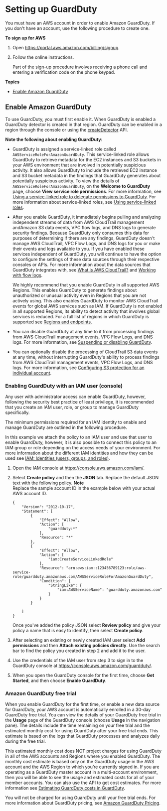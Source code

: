 # Setting up GuardDuty<a name="guardduty_settingup"></a>

You must have an AWS account in order to enable Amazon GuardDuty\. If you don't have an account, use the following procedure to create one\.

**To sign up for AWS**

1. Open [https://portal\.aws\.amazon\.com/billing/signup](https://portal.aws.amazon.com/billing/signup)\.

1. Follow the online instructions\.

   Part of the sign\-up procedure involves receiving a phone call and entering a verification code on the phone keypad\.

**Topics**
+ [Enable Amazon GuardDuty](#guardduty_enable-gd)

## Enable Amazon GuardDuty<a name="guardduty_enable-gd"></a>

To use GuardDuty, you must first enable it\. When GuardDuty is enabled a GuardDuty detector is created in that region\. GuardDuty can be enabled in a region through the console or using the [createDetector]() API\.

**Note the following about enabling GuardDuty**:
+ GuardDuty is assigned a service\-linked role called `AWSServiceRoleForAmazonGuardDuty`\. This service\-linked role allows GuardDuty to retrieve metadata for the EC2 instances and S3 buckets in your AWS environment that are involved in potentially suspicious activity\. It also allows GuardDuty to include the retrieved EC2 instance and S3 bucket metadata in the findings that GuardDuty generates about potentially suspicious activity\. To view the details of `AWSServiceRoleForAmazonGuardDuty`, on the **Welcome to GuardDuty** page, choose **View service role permissions**\. For more information, see [Using a service\-linked role to delegate permissions to GuardDuty](guardduty_managing_access.md#guardduty_service-access)\. For more information about service\-linked roles, see [Using service\-linked roles](https://docs.aws.amazon.com/IAM/latest/UserGuide/using-service-linked-roles.html)\.
+ After you enable GuardDuty, it immediately begins pulling and analyzing independent streams of data from AWS CloudTrail management andAmazon S3 data events, VPC flow logs, and DNS logs to generate security findings\. Because GuardDuty only consumes this data for purposes of determining if there are any findings, GuardDuty doesn't manage AWS CloudTrail, VPC Flow Logs, and DNS logs for you or make their events and logs available to you\. If you have enabled these services independent of GuardDuty, you will continue to have the option to configure the settings of these data sources through their respective consoles or APIs\. For more information about the data sources that GuardDuty integrates with, see [What is AWS CloudTrail?](https://docs.aws.amazon.com/awscloudtrail/latest/userguide/cloudtrail-user-guide.html) and [Working with flow logs](https://docs.aws.amazon.com/AmazonVPC/latest/UserGuide/flow-logs.html#working-with-flow-logs)\.

  We highly recommend that you enable GuardDuty in all supported AWS Regions\. This enables GuardDuty to generate findings about unauthorized or unusual activity even in Regions that you are not actively using\. This also enables GuardDuty to monitor AWS CloudTrail events for global AWS services such as IAM\. If GuardDuty is not enabled in all supported Regions, its ability to detect activity that involves global services is reduced\. For a full list of regions in which GuardDuty is supported see [Regions and endpoints](guardduty_regions.md)\.
+ You can disable GuardDuty at any time to it from processing findings from AWS CloudTrail management events, VPC Flow Logs, and DNS logs\. For more information, see [Suspending or disabling GuardDuty](guardduty_suspend-disable.md)\. 
+ You can optionally disable the processing of CloudTrail S3 data events at any time, without interrupting GuardDuty's ability to process findings from AWS CloudTrail management events, VPC Flow Logs, and DNS logs\. For more information, see [Configuring S3 protection for an individual account](s3_detection.md#data-source-configure)\. 

### Enabling GuardDuty with an IAM user \(console\)<a name="guardduty-thru-policy_proc"></a>

Any user with administrator access can enable GuardDuty, however, following the security best practice of least privilege, it is recommended that you create an IAM user, role, or group to manage GuardDuty specifically\. 

The minimum permissions required for an IAM identity to enable and manage GuardDuty are outlined in the following procedure\. 

In this example we attach the policy to an IAM user and use that user to enable GuardDuty, however, it is also possible to connect this policy to an IAM group or role depending on the access needs of your environment\. For more information about the different IAM identities and how they can be used see [IAM: Identities \(users, groups, and roles\)](https://docs.aws.amazon.com/IAM/latest/UserGuide/id.html)\. 

1. Open the IAM console at [https://console\.aws\.amazon\.com/iam/](https://console.aws.amazon.com/iam/)\.

1. Select **Create policy** and then the **JSON** tab\. Replace the default JSON text with the following policy\.
**Note**  
Replace the sample account ID in the example below with your actual AWS account ID\.

   ```
   {
       "Version": "2012-10-17",
       "Statement": [
           {
               "Effect": "Allow",
               "Action": [
                   "guardduty:*"
               ],
               "Resource": "*"
           },
           {
               "Effect": "Allow",
               "Action": [
                   "iam:CreateServiceLinkedRole"
               ],
               "Resource": "arn:aws:iam::123456789123:role/aws-service-role/guardduty.amazonaws.com/AWSServiceRoleForAmazonGuardDuty",
               "Condition": {
                   "StringLike": {
                       "iam:AWSServiceName": "guardduty.amazonaws.com"
                   }
               }
           }
   
       ]
   }
   ```

   Once you've added the policy JSON select **Review policy** and give your policy a name that is easy to identify, then select **Create policy**\.

1. After selecting an existing or newly created IAM user select **Add permissions** and then **Attach existing policies directly**\. Use the search bar to find the policy you created in step 2 and add it to the user\.

1. Use the credentials of the IAM user from step 3 to sign in to the GuardDuty console at [https://console\.aws\.amazon\.com/guardduty/](https://console.aws.amazon.com/guardduty/)\. 

1. When you open the GuardDuty console for the first time, choose **Get Started**, and then choose **Enable GuardDuty**\.

### Amazon GuardDuty free trial<a name="guardduty_free-trial"></a>

When you enable GuardDuty for the first time, or enable a new data source for GuardDuty, your AWS account is automatically enrolled in a 30\-day GuardDuty free trial\. You can view the details of your GuardDuty free trial in the **Usage** page of the GuardDuty console \(choose **Usage** in the navigation pane\)\. The details include the time remaining on your free trial and the estimated monthly cost for using GuardDuty after your free trial ends\. This estimate is based on the logs that GuardDuty processes and analyzes daily during the free trial\. 

This estimated monthly cost does NOT project charges for using GuardDuty in all of the AWS accounts and Regions where you enabled GuardDuty\. The monthly cost estimate is based only on the GuardDuty usage in the AWS account and the AWS Region to which you’re currently signed in\. If you are operating as a GuardDuty master account in a multi\-account environment, then you will be able to see the usage and estimated costs for all of your member accounts\. You can also use the API to get cost estimates\. For more information see [Estimating GuardDuty costs in GuardDuty](monitoring_costs.md)\.

You will not be charged for using GuardDuty until your free trial ends\. For more information about GuardDuty pricing, see [Amazon GuardDuty Pricing](http://aws.amazon.com/guardduty/pricing/)\.